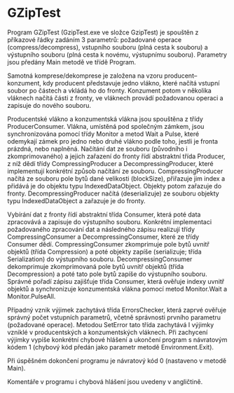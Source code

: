 # GZipTest

Program GZipTest (GzipTest.exe ve složce GzipTest) je spouštěn z příkazové řádky zadáním 3 parametrů: 
požadované operace (compress/decompress), vstupního souboru (plná cesta k souboru) a výstupního souboru 
(plná cesta k novému, výstupnímu souboru). Parametry jsou předány Main metodě ve třídě Program.

Samotná komprese/dekomprese je založena na vzoru producent–konzument, kdy producent představuje jedno vlákno, 
které načítá vstupní soubor po částech a vkládá ho do fronty. Konzument potom v několika vláknech načítá části 
z fronty, ve vláknech provádí požadovanou operaci a zapisuje do nového souboru. 

Producentské vlákno a konzumentská vlákna jsou spouštěna z třídy ProducerConsumer. 
Vlákna, umístěná pod společným zámkem, jsou synchronizována pomocí třídy Monitor a metod Wait a Pulse, 
které odemykají zámek pro jedno nebo druhé vlákno podle toho, jestli je fronta prázdná, nebo naplněná. 
Načítání dat ze souboru (původního i zkomprimovaného) a jejich zařazení do fronty řídí abstraktní třída Producer, 
z níž dědí třídy CompressingProducer a DecompressingProducer, které implementují konkrétní způsob načítání ze souboru. 
CompressingProducer načítá ze souboru pole bytů dané velikosti (blockSize), přiřazuje jim index a přidává je do objektu 
typu IndexedDataObject. Objekty potom zařazuje do fronty. DecompressingProducer načítá (deserializuje) ze souboru objekty 
typu IndexedDataObject a zařazuje je do fronty.

Vybírání dat z fronty řídí abstraktní třída Consumer, která poté data zpracovává a zapisuje do výstupního souboru. 
Konkrétní implementaci požadovaného zpracování dat a následného zápisu realizují třídy CompressingConsumer a DecompressingConsumer, 
které ze třídy Consumer dědí. CompressingConsumer zkomprimuje pole bytů uvnitř objektů (třída Compression) a poté objekty zapíše 
(serializuje; třída Serialization) do výstupního souboru. DecompressingConsumer dekomprimuje zkomprimovaná pole bytů uvnitř objektů 
(třída Decompression) a poté tato pole bytů zapíše do výstupního souboru. Správné pořadí zápisu zajišťuje třída Consumer, která 
ověřuje indexy uvnitř objektů a synchronizuje konzumentská vlákna pomocí metod Monitor.Wait a Monitor.PulseAll.

Případný vznik výjimek zachytává třída ErrorsChecker, která zaprvé ověřuje správný počet vstupních parametrů, 
včetně správnosti prvního parametru (požadované operace). Metodou SetError tato třída zachytává I výjimky vzniklé 
v producentských a konzumentských vláknech. Při zachycení výjimky vypíše konkrétní chybové hlášení a ukončení 
program s návratovým kódem 1 (chybový kód předán jako parametr metodě Environment.Exit).

Při úspěšném dokončení programu je návratový kód 0 (nastaveno v metodě Main).

Komentáře v programu i chybová hlášení jsou uvedeny v angličtině.
